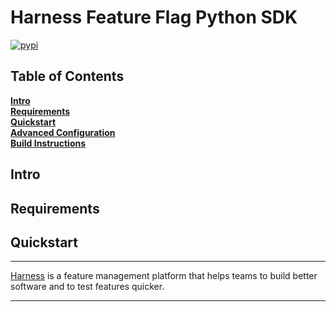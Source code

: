 Harness Feature Flag Python SDK
========================

[![pypi](https://img.shields.io/pypi/v/harness-featureflags.svg)](https://pypi.python.org/pypi/harness-featureflags)

## Table of Contents
**[Intro](#Intro)**<br>
**[Requirements](#Requirements)**<br>
**[Quickstart](#Quickstart)**<br>
**[Advanced Configuration](docs/further_reading.md)**<br>
**[Build Instructions](docs/build.md)**<br>


## Intro
## Requirements
## Quickstart


-------------------------
[Harness](https://www.harness.io/) is a feature management platform that helps teams to build better software and to
test features quicker.

-------------------------
